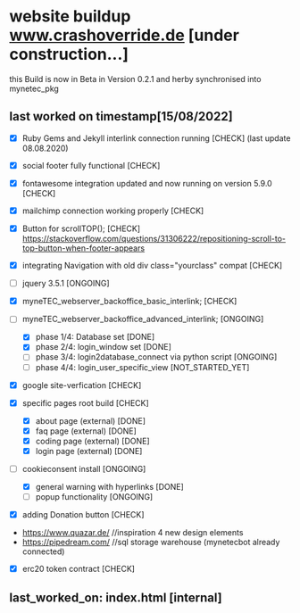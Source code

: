 # website buildup www.crashoverride.de [under construction...]

this Build is now in Beta in Version 0.2.1 and herby synchronised into mynetec_pkg

## last worked on timestamp[15/08/2022]

- [x] Ruby Gems and Jekyll interlink connection running [CHECK] (last update 08.08.2020)

- [x] social footer fully functional [CHECK]

- [x] fontawesome integration updated and now running on version 5.9.0 [CHECK]

- [x] mailchimp connection working properly [CHECK]

- [x] Button for scrollTOP(); [CHECK]
      https://stackoverflow.com/questions/31306222/repositioning-scroll-to-top-button-when-footer-appears

- [x] integrating Navigation with old div class="yourclass" compat [CHECK]

- [ ] jquery 3.5.1 [ONGOING]

- [x] myneTEC_webserver_backoffice_basic_interlink; [CHECK]
- [ ] myneTEC_webserver_backoffice_advanced_interlink; [ONGOING] 
   - [x] phase 1/4: Database set [DONE]
   - [x] phase 2/4: login_window set [DONE]
   - [ ] phase 3/4: login2database_connect via python script [ONGOING]
   - [ ] phase 4/4: login_user_specific_view [NOT_STARTED_YET]
   
- [x] google site-verfication [CHECK]

- [x] specific pages root build [CHECK]
   - [x] about page (external) [DONE]
   - [x] faq page (external) [DONE]
   - [x] coding page (external) [DONE]
   - [x] login page (external) [DONE]
   
- [ ] cookieconsent install [ONGOING]
   - [x] general warning with hyperlinks [DONE]
   - [ ] popup functionality [ONGOING] 
- [x] adding Donation button [CHECK]
- https://www.quazar.de/ //inspiration 4 new design elements
- https://pipedream.com/ //sql storage warehouse (mynetecbot already connected)
- [x] erc20 token contract [CHECK]

## last_worked_on: index.html [internal]
